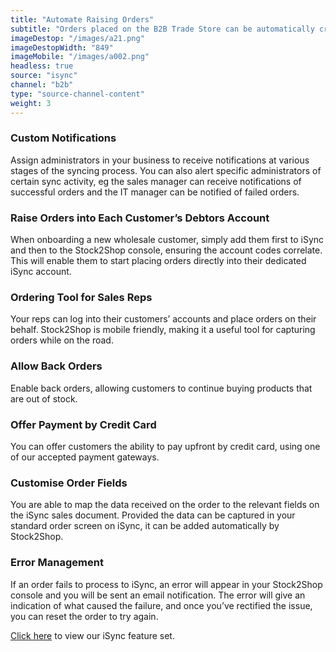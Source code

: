```yaml
---
title: "Automate Raising Orders"
subtitle: "Orders placed on the B2B Trade Store can be automatically created in iSync."
imageDestop: "/images/a21.png"
imageDestopWidth: "849"
imageMobile: "/images/a002.png"
headless: true
source: "isync"
channel: "b2b"
type: "source-channel-content"
weight: 3
---
```


### Custom Notifications
Assign administrators in your business to receive notifications at various stages of the syncing process. You can also alert specific administrators of certain sync activity, eg the sales manager can receive notifications of successful orders and the IT manager can be notified of failed orders.

### Raise Orders into Each Customer’s Debtors Account
When onboarding a new wholesale customer, simply add them first to iSync and then to the Stock2Shop console, ensuring the account codes correlate. This will enable them to start placing orders directly into their dedicated iSync account.

### Ordering Tool for Sales Reps
Your reps can log into their customers’ accounts and place orders on their behalf. Stock2Shop is mobile friendly, making it a useful tool for capturing orders while on the road.

### Allow Back Orders
Enable back orders, allowing customers to continue buying products that are out of stock.

### Offer Payment by Credit Card
You can offer customers the ability to pay upfront by credit card, using one of our accepted payment gateways.

### Customise Order Fields
You are able to map the data received on the order to the relevant fields on the iSync sales document. Provided the data can be captured in your standard order screen on iSync, it can be added automatically by Stock2Shop.

### Error Management
If an order fails to process to iSync, an error will appear in your Stock2Shop console and you will be sent an email notification. The error will give an indication of what caused the failure, and once you’ve rectified the issue, you can reset the order to try again.

[Click here](/help/features/isync/ "iSync Features") to view our iSync feature set.